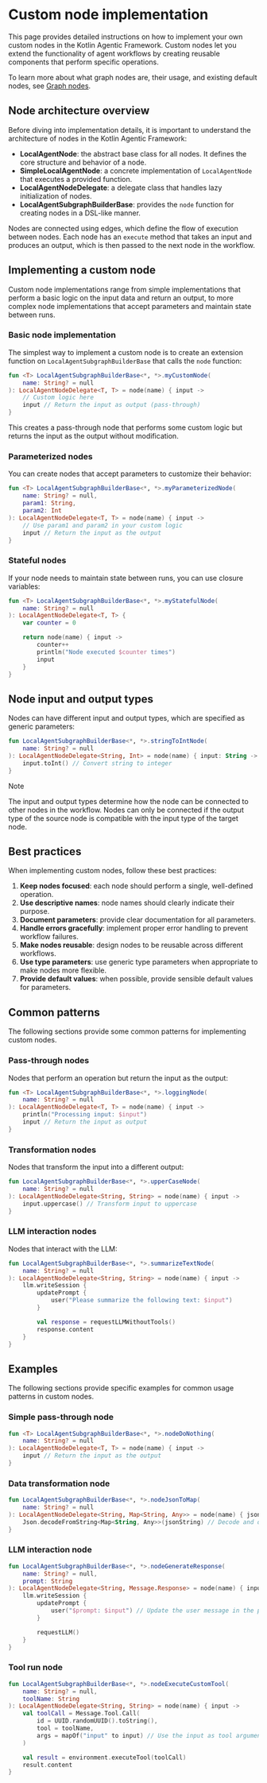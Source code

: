# Custom node implementation

This page provides detailed instructions on how to implement your own custom nodes in the Kotlin Agentic Framework. 
Custom nodes let you extend the functionality of agent workflows by creating reusable components that perform specific
operations.

To learn more about what graph nodes are, their usage, and existing default nodes, see [Graph nodes](nodes-and-components.md).

## Node architecture overview

Before diving into implementation details, it is important to understand the architecture of nodes in the Kotlin Agentic
Framework:

- **LocalAgentNode**: the abstract base class for all nodes. It defines the core structure and behavior of a node.
- **SimpleLocalAgentNode**: a concrete implementation of `LocalAgentNode` that executes a provided function.
- **LocalAgentNodeDelegate**: a delegate class that handles lazy initialization of nodes.
- **LocalAgentSubgraphBuilderBase**: provides the `node` function for creating nodes in a DSL-like manner.

Nodes are connected using edges, which define the flow of execution between nodes.
Each node has an `execute` method that takes an input and produces an output, which is then passed to the next node in 
the workflow.

## Implementing a custom node

Custom node implementations range from simple implementations that perform a basic logic on the input data and return
an output, to more complex node implementations that accept parameters and maintain state between runs.

### Basic node implementation

The simplest way to implement a custom node is to create an extension function on `LocalAgentSubgraphBuilderBase` that
calls the `node` function:

```kotlin
fun <T> LocalAgentSubgraphBuilderBase<*, *>.myCustomNode(
    name: String? = null
): LocalAgentNodeDelegate<T, T> = node(name) { input ->
    // Custom logic here
    input // Return the input as output (pass-through)
}
```

This creates a pass-through node that performs some custom logic but returns the input as the output without modification.

### Parameterized nodes

You can create nodes that accept parameters to customize their behavior:

```kotlin
fun <T> LocalAgentSubgraphBuilderBase<*, *>.myParameterizedNode(
    name: String? = null,
    param1: String,
    param2: Int
): LocalAgentNodeDelegate<T, T> = node(name) { input ->
    // Use param1 and param2 in your custom logic
    input // Return the input as the output
}
```

### Stateful nodes

If your node needs to maintain state between runs, you can use closure variables:

```kotlin
fun <T> LocalAgentSubgraphBuilderBase<*, *>.myStatefulNode(
    name: String? = null
): LocalAgentNodeDelegate<T, T> {
    var counter = 0

    return node(name) { input ->
        counter++
        println("Node executed $counter times")
        input
    }
}
```

## Node input and output types

Nodes can have different input and output types, which are specified as generic parameters:

```kotlin
fun LocalAgentSubgraphBuilderBase<*, *>.stringToIntNode(
    name: String? = null
): LocalAgentNodeDelegate<String, Int> = node(name) { input: String ->
    input.toInt() // Convert string to integer
}
```

> [!NOTE]
> The input and output types determine how the node can be connected to other nodes in the workflow. Nodes can only be
connected if the output type of the source node is compatible with the input type of the target node.

## Best practices

When implementing custom nodes, follow these best practices:

1. **Keep nodes focused**: each node should perform a single, well-defined operation.
2. **Use descriptive names**: node names should clearly indicate their purpose.
3. **Document parameters**: provide clear documentation for all parameters.
4. **Handle errors gracefully**: implement proper error handling to prevent workflow failures.
5. **Make nodes reusable**: design nodes to be reusable across different workflows.
6. **Use type parameters**: use generic type parameters when appropriate to make nodes more flexible.
7. **Provide default values**: when possible, provide sensible default values for parameters.

## Common patterns

The following sections provide some common patterns for implementing custom nodes.

### Pass-through nodes

Nodes that perform an operation but return the input as the output:

```kotlin
fun <T> LocalAgentSubgraphBuilderBase<*, *>.loggingNode(
    name: String? = null
): LocalAgentNodeDelegate<T, T> = node(name) { input ->
    println("Processing input: $input")
    input // Return the input as output
}
```

### Transformation nodes

Nodes that transform the input into a different output:

```kotlin
fun LocalAgentSubgraphBuilderBase<*, *>.upperCaseNode(
    name: String? = null
): LocalAgentNodeDelegate<String, String> = node(name) { input ->
    input.uppercase() // Transform input to uppercase
}
```

### LLM interaction nodes

Nodes that interact with the LLM:

```kotlin
fun LocalAgentSubgraphBuilderBase<*, *>.summarizeTextNode(
    name: String? = null
): LocalAgentNodeDelegate<String, String> = node(name) { input ->
    llm.writeSession {
        updatePrompt {
            user("Please summarize the following text: $input")
        }

        val response = requestLLMWithoutTools()
        response.content
    }
}
```

## Examples

The following sections provide specific examples for common usage patterns in custom nodes.

### Simple pass-through node

```kotlin
fun <T> LocalAgentSubgraphBuilderBase<*, *>.nodeDoNothing(
    name: String? = null
): LocalAgentNodeDelegate<T, T> = node(name) { input ->
    input // Return the input as the output
}
```

### Data transformation node

```kotlin
fun LocalAgentSubgraphBuilderBase<*, *>.nodeJsonToMap(
    name: String? = null
): LocalAgentNodeDelegate<String, Map<String, Any>> = node(name) { jsonString ->
    Json.decodeFromString<Map<String, Any>>(jsonString) // Decode and deserialize the given JSON string
}
```

### LLM interaction node

```kotlin
fun LocalAgentSubgraphBuilderBase<*, *>.nodeGenerateResponse(
    name: String? = null,
    prompt: String
): LocalAgentNodeDelegate<String, Message.Response> = node(name) { input ->
    llm.writeSession {
        updatePrompt {
            user("$prompt: $input") // Update the user message in the prompt
        }

        requestLLM()
    }
}
```

### Tool run node

```kotlin
fun LocalAgentSubgraphBuilderBase<*, *>.nodeExecuteCustomTool(
    name: String? = null,
    toolName: String
): LocalAgentNodeDelegate<String, String> = node(name) { input ->
    val toolCall = Message.Tool.Call( 
        id = UUID.randomUUID().toString(),
        tool = toolName,
        args = mapOf("input" to input) // Use the input as tool arguments
    )

    val result = environment.executeTool(toolCall)
    result.content
}
```